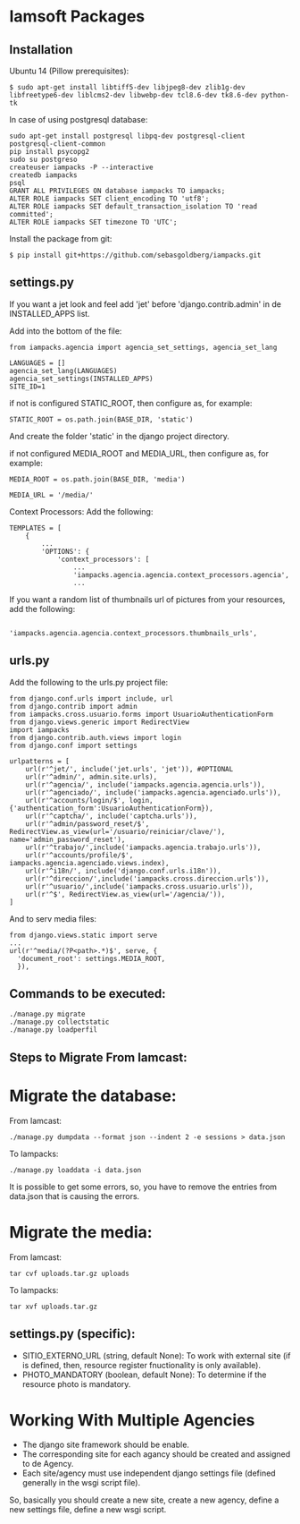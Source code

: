 Iamsoft Packages
================

Installation
------------

Ubuntu 14 (Pillow prerequisites):

```
$ sudo apt-get install libtiff5-dev libjpeg8-dev zlib1g-dev libfreetype6-dev liblcms2-dev libwebp-dev tcl8.6-dev tk8.6-dev python-tk
```

In case of using postgresql database:

```
sudo apt-get install postgresql libpq-dev postgresql-client postgresql-client-common
pip install psycopg2
sudo su postgreso
createuser iampacks -P --interactive
createdb iampacks
psql
GRANT ALL PRIVILEGES ON database iampacks TO iampacks;
ALTER ROLE iampacks SET client_encoding TO 'utf8';
ALTER ROLE iampacks SET default_transaction_isolation TO 'read committed';
ALTER ROLE iampacks SET timezone TO 'UTC';
```

Install the package from git:

    $ pip install git+https://github.com/sebasgoldberg/iampacks.git

settings.py
-----------

If you want a jet look and feel add 'jet' before 'django.contrib.admin' in de INSTALLED_APPS list.


Add into the bottom of the file:

```
from iampacks.agencia import agencia_set_settings, agencia_set_lang

LANGUAGES = []
agencia_set_lang(LANGUAGES)
agencia_set_settings(INSTALLED_APPS)
SITE_ID=1
```

if not is configured STATIC_ROOT, then configure as, for example:

```
STATIC_ROOT = os.path.join(BASE_DIR, 'static')
```

And create the folder 'static' in the django project directory.

if not configured MEDIA_ROOT and MEDIA_URL, then configure as, for example:


```
MEDIA_ROOT = os.path.join(BASE_DIR, 'media')

MEDIA_URL = '/media/'
```

Context Processors: Add the following:

```
TEMPLATES = [
    {
        ...
        'OPTIONS': {
            'context_processors': [
                ...
                'iampacks.agencia.agencia.context_processors.agencia',
                ...
```

If you want a random list of thumbnails url of pictures from your resources, add the following:

```
                'iampacks.agencia.agencia.context_processors.thumbnails_urls',
```

urls.py
-------

Add the following to the urls.py project file:

```
from django.conf.urls import include, url
from django.contrib import admin
from iampacks.cross.usuario.forms import UsuarioAuthenticationForm
from django.views.generic import RedirectView
import iampacks
from django.contrib.auth.views import login
from django.conf import settings

urlpatterns = [
    url(r'^jet/', include('jet.urls', 'jet')), #OPTIONAL
    url(r'^admin/', admin.site.urls),
    url(r'^agencia/', include('iampacks.agencia.agencia.urls')),
    url(r'^agenciado/', include('iampacks.agencia.agenciado.urls')),
    url(r'^accounts/login/$', login, {'authentication_form':UsuarioAuthenticationForm}),
    url(r'^captcha/', include('captcha.urls')),
    url(r'^admin/password_reset/$', RedirectView.as_view(url='/usuario/reiniciar/clave/'), name='admin_password_reset'),
    url(r'^trabajo/',include('iampacks.agencia.trabajo.urls')),
    url(r'^accounts/profile/$', iampacks.agencia.agenciado.views.index),
    url(r'^i18n/', include('django.conf.urls.i18n')),
    url(r'^direccion/',include('iampacks.cross.direccion.urls')),
    url(r'^usuario/',include('iampacks.cross.usuario.urls')),
    url(r'^$', RedirectView.as_view(url='/agencia/')),
]
```

And to serv media files:

```
from django.views.static import serve
...
url(r'^media/(?P<path>.*)$', serve, {
  'document_root': settings.MEDIA_ROOT,
  }),
```


Commands to be executed:
------------------------

```
./manage.py migrate
./manage.py collectstatic
./manage.py loadperfil
```

Steps to Migrate From Iamcast:
------------------------------

Migrate the database:
====================

From Iamcast:

```
./manage.py dumpdata --format json --indent 2 -e sessions > data.json
```

To Iampacks:

```
./manage.py loaddata -i data.json
```

It is possible to get some errors, so, you have to remove the entries from data.json that is causing the errors.

Migrate the media:
==================

From Iamcast:

```
tar cvf uploads.tar.gz uploads
```

To Iampacks:

```
tar xvf uploads.tar.gz
```
settings.py (specific):
-----------------------

- SITIO_EXTERNO_URL (string, default None): To work with external site (if is defined, then, resource register fnuctionality is only available).
- PHOTO_MANDATORY (boolean, default None): To determine if the resource photo is mandatory.

Working With Multiple Agencies
==============================

- The django site framework should be enable.
- The corresponding site for each agancy should be created and assigned to de Agency.
- Each site/agency must use independent django settings file (defined generally in the wsgi script file).

So, basically you should create a new site, create a new agency, define a new settings file, define a new wsgi script.

